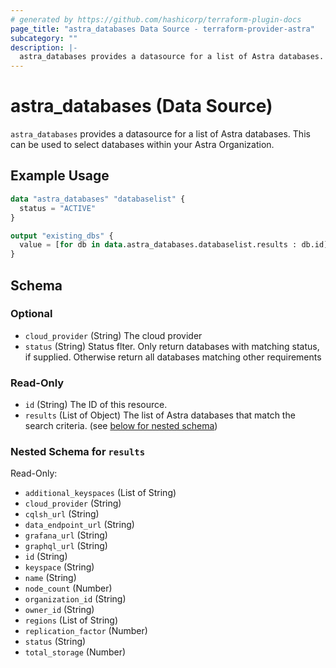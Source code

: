 ```yaml
---
# generated by https://github.com/hashicorp/terraform-plugin-docs
page_title: "astra_databases Data Source - terraform-provider-astra"
subcategory: ""
description: |-
  astra_databases provides a datasource for a list of Astra databases. This can be used to select databases within your Astra Organization.
---
```


# astra_databases (Data Source)

`astra_databases` provides a datasource for a list of Astra databases. This can be used to select databases within your Astra Organization.

## Example Usage

```terraform
data "astra_databases" "databaselist" {
  status = "ACTIVE"
}

output "existing_dbs" {
  value = [for db in data.astra_databases.databaselist.results : db.id]
}
```

<!-- schema generated by tfplugindocs -->
## Schema

### Optional

- `cloud_provider` (String) The cloud provider
- `status` (String) Status flter. Only return databases with matching status, if supplied. Otherwise return all databases matching other requirements

### Read-Only

- `id` (String) The ID of this resource.
- `results` (List of Object) The list of Astra databases that match the search criteria. (see [below for nested schema](#nestedatt--results))

<a id="nestedatt--results"></a>
### Nested Schema for `results`

Read-Only:

- `additional_keyspaces` (List of String)
- `cloud_provider` (String)
- `cqlsh_url` (String)
- `data_endpoint_url` (String)
- `grafana_url` (String)
- `graphql_url` (String)
- `id` (String)
- `keyspace` (String)
- `name` (String)
- `node_count` (Number)
- `organization_id` (String)
- `owner_id` (String)
- `regions` (List of String)
- `replication_factor` (Number)
- `status` (String)
- `total_storage` (Number)



